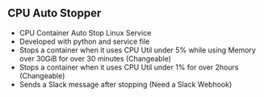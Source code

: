 ## CPU Auto Stopper
- CPU Container Auto Stop Linux Service
- Developed with python and service file
- Stops a container when it uses CPU Util under 5% while using Memory over 30GiB for over 30 minutes (Changeable)
- Stops a container when it uses CPU Util under 1% for over 2hours (Changeable)
- Sends a Slack message after stopping (Need a Slack Webhook)
